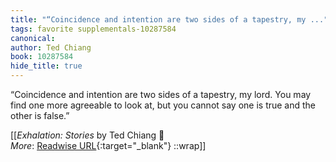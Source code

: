 ```yaml
---
title: "“Coincidence and intention are two sides of a tapestry, my ..."
tags: favorite supplementals-10287584
canonical: 
author: Ted Chiang
book: 10287584
hide_title: true
---
```


“Coincidence and intention are two sides of a tapestry, my lord. You may find one more agreeable to look at, but you cannot say one is true and the other is false.”


[[<cite>_Exhalation: Stories_</cite> by Ted Chiang 📕<br>
_More_: [Readwise URL](https://readwise.io/open/209716634){:target="_blank"}
::wrap]]